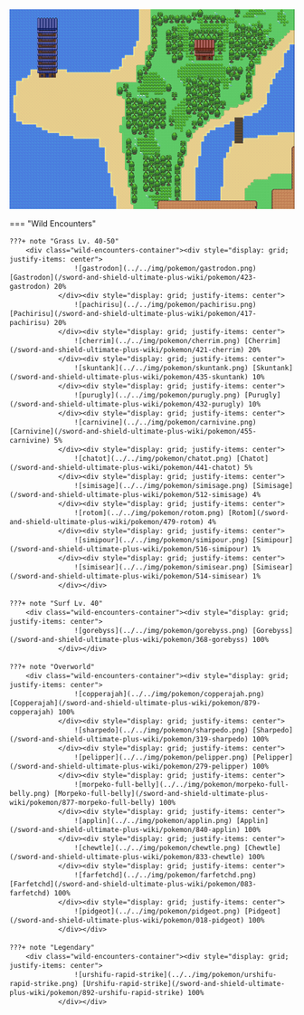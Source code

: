 <img src="../../img/routes/Isle Of Armor 5.png" alt="Isle Of Armor 5"/>

=== "Wild Encounters"


	???+ note "Grass Lv. 40-50"
		<div class="wild-encounters-container"><div style="display: grid; justify-items: center">
                    ![gastrodon](../../img/pokemon/gastrodon.png) [Gastrodon](/sword-and-shield-ultimate-plus-wiki/pokemon/423-gastrodon) 20%
                </div><div style="display: grid; justify-items: center">
                    ![pachirisu](../../img/pokemon/pachirisu.png) [Pachirisu](/sword-and-shield-ultimate-plus-wiki/pokemon/417-pachirisu) 20%
                </div><div style="display: grid; justify-items: center">
                    ![cherrim](../../img/pokemon/cherrim.png) [Cherrim](/sword-and-shield-ultimate-plus-wiki/pokemon/421-cherrim) 20%
                </div><div style="display: grid; justify-items: center">
                    ![skuntank](../../img/pokemon/skuntank.png) [Skuntank](/sword-and-shield-ultimate-plus-wiki/pokemon/435-skuntank) 10%
                </div><div style="display: grid; justify-items: center">
                    ![purugly](../../img/pokemon/purugly.png) [Purugly](/sword-and-shield-ultimate-plus-wiki/pokemon/432-purugly) 10%
                </div><div style="display: grid; justify-items: center">
                    ![carnivine](../../img/pokemon/carnivine.png) [Carnivine](/sword-and-shield-ultimate-plus-wiki/pokemon/455-carnivine) 5%
                </div><div style="display: grid; justify-items: center">
                    ![chatot](../../img/pokemon/chatot.png) [Chatot](/sword-and-shield-ultimate-plus-wiki/pokemon/441-chatot) 5%
                </div><div style="display: grid; justify-items: center">
                    ![simisage](../../img/pokemon/simisage.png) [Simisage](/sword-and-shield-ultimate-plus-wiki/pokemon/512-simisage) 4%
                </div><div style="display: grid; justify-items: center">
                    ![rotom](../../img/pokemon/rotom.png) [Rotom](/sword-and-shield-ultimate-plus-wiki/pokemon/479-rotom) 4%
                </div><div style="display: grid; justify-items: center">
                    ![simipour](../../img/pokemon/simipour.png) [Simipour](/sword-and-shield-ultimate-plus-wiki/pokemon/516-simipour) 1%
                </div><div style="display: grid; justify-items: center">
                    ![simisear](../../img/pokemon/simisear.png) [Simisear](/sword-and-shield-ultimate-plus-wiki/pokemon/514-simisear) 1%
                </div></div>

	???+ note "Surf Lv. 40"
		<div class="wild-encounters-container"><div style="display: grid; justify-items: center">
                    ![gorebyss](../../img/pokemon/gorebyss.png) [Gorebyss](/sword-and-shield-ultimate-plus-wiki/pokemon/368-gorebyss) 100%
                </div></div>

	???+ note "Overworld"
		<div class="wild-encounters-container"><div style="display: grid; justify-items: center">
                    ![copperajah](../../img/pokemon/copperajah.png) [Copperajah](/sword-and-shield-ultimate-plus-wiki/pokemon/879-copperajah) 100%
                </div><div style="display: grid; justify-items: center">
                    ![sharpedo](../../img/pokemon/sharpedo.png) [Sharpedo](/sword-and-shield-ultimate-plus-wiki/pokemon/319-sharpedo) 100%
                </div><div style="display: grid; justify-items: center">
                    ![pelipper](../../img/pokemon/pelipper.png) [Pelipper](/sword-and-shield-ultimate-plus-wiki/pokemon/279-pelipper) 100%
                </div><div style="display: grid; justify-items: center">
                    ![morpeko-full-belly](../../img/pokemon/morpeko-full-belly.png) [Morpeko-full-belly](/sword-and-shield-ultimate-plus-wiki/pokemon/877-morpeko-full-belly) 100%
                </div><div style="display: grid; justify-items: center">
                    ![applin](../../img/pokemon/applin.png) [Applin](/sword-and-shield-ultimate-plus-wiki/pokemon/840-applin) 100%
                </div><div style="display: grid; justify-items: center">
                    ![chewtle](../../img/pokemon/chewtle.png) [Chewtle](/sword-and-shield-ultimate-plus-wiki/pokemon/833-chewtle) 100%
                </div><div style="display: grid; justify-items: center">
                    ![farfetchd](../../img/pokemon/farfetchd.png) [Farfetchd](/sword-and-shield-ultimate-plus-wiki/pokemon/083-farfetchd) 100%
                </div><div style="display: grid; justify-items: center">
                    ![pidgeot](../../img/pokemon/pidgeot.png) [Pidgeot](/sword-and-shield-ultimate-plus-wiki/pokemon/018-pidgeot) 100%
                </div></div>

	???+ note "Legendary"
		<div class="wild-encounters-container"><div style="display: grid; justify-items: center">
                    ![urshifu-rapid-strike](../../img/pokemon/urshifu-rapid-strike.png) [Urshifu-rapid-strike](/sword-and-shield-ultimate-plus-wiki/pokemon/892-urshifu-rapid-strike) 100%
                </div></div>



